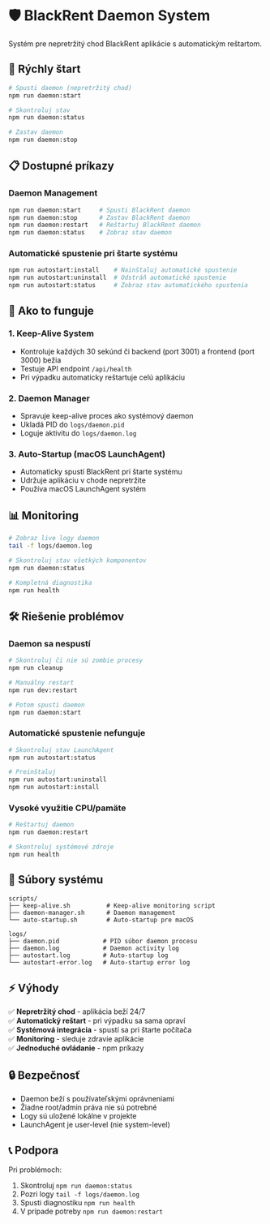# 🛡️ BlackRent Daemon System

Systém pre nepretržitý chod BlackRent aplikácie s automatickým reštartom.

## 🚀 Rýchly štart

```bash
# Spusti daemon (nepretržitý chod)
npm run daemon:start

# Skontroluj stav
npm run daemon:status

# Zastav daemon
npm run daemon:stop
```

## 📋 Dostupné príkazy

### Daemon Management
```bash
npm run daemon:start     # Spusti BlackRent daemon
npm run daemon:stop      # Zastav BlackRent daemon  
npm run daemon:restart   # Reštartuj BlackRent daemon
npm run daemon:status    # Zobraz stav daemon
```

### Automatické spustenie pri štarte systému
```bash
npm run autostart:install    # Nainštaluj automatické spustenie
npm run autostart:uninstall  # Odstráň automatické spustenie
npm run autostart:status     # Zobraz stav automatického spustenia
```

## 🔧 Ako to funguje

### 1. Keep-Alive System
- Kontroluje každých 30 sekúnd či backend (port 3001) a frontend (port 3000) bežia
- Testuje API endpoint `/api/health`
- Pri výpadku automaticky reštartuje celú aplikáciu

### 2. Daemon Manager
- Spravuje keep-alive proces ako systémový daemon
- Ukladá PID do `logs/daemon.pid`
- Loguje aktivitu do `logs/daemon.log`

### 3. Auto-Startup (macOS LaunchAgent)
- Automaticky spustí BlackRent pri štarte systému
- Udržuje aplikáciu v chode nepretržite
- Používa macOS LaunchAgent systém

## 📊 Monitoring

```bash
# Zobraz live logy daemon
tail -f logs/daemon.log

# Skontroluj stav všetkých komponentov
npm run daemon:status

# Kompletná diagnostika
npm run health
```

## 🛠️ Riešenie problémov

### Daemon sa nespustí
```bash
# Skontroluj či nie sú zombie procesy
npm run cleanup

# Manuálny restart
npm run dev:restart

# Potom spusti daemon
npm run daemon:start
```

### Automatické spustenie nefunguje
```bash
# Skontroluj stav LaunchAgent
npm run autostart:status

# Preinštaluj
npm run autostart:uninstall
npm run autostart:install
```

### Vysoké využitie CPU/pamäte
```bash
# Reštartuj daemon
npm run daemon:restart

# Skontroluj systémové zdroje
npm run health
```

## 📁 Súbory systému

```
scripts/
├── keep-alive.sh          # Keep-alive monitoring script
├── daemon-manager.sh      # Daemon management
└── auto-startup.sh        # Auto-startup pre macOS

logs/
├── daemon.pid            # PID súbor daemon procesu
├── daemon.log            # Daemon activity log
├── autostart.log         # Auto-startup log
└── autostart-error.log   # Auto-startup error log
```

## ⚡ Výhody

✅ **Nepretržitý chod** - aplikácia beží 24/7  
✅ **Automatický reštart** - pri výpadku sa sama opraví  
✅ **Systémová integrácia** - spustí sa pri štarte počítača  
✅ **Monitoring** - sleduje zdravie aplikácie  
✅ **Jednoduché ovládanie** - npm príkazy  

## 🔒 Bezpečnosť

- Daemon beží s používateľskými oprávneniami
- Žiadne root/admin práva nie sú potrebné
- Logy sú uložené lokálne v projekte
- LaunchAgent je user-level (nie system-level)

## 📞 Podpora

Pri problémoch:
1. Skontroluj `npm run daemon:status`
2. Pozri logy `tail -f logs/daemon.log`
3. Spusti diagnostiku `npm run health`
4. V prípade potreby `npm run daemon:restart`
